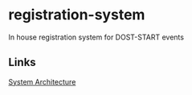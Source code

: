 # registration-system
In house registration system for DOST-START events

## Links
[System Architecture](https://app.diagrams.net/#G18bOiFRO9Sup6DKFyCtTPtUfGOgtmYD4I#%7B%22pageId%22%3A%2259HmL9AldMYTKtnoGUtf%22%7D)
